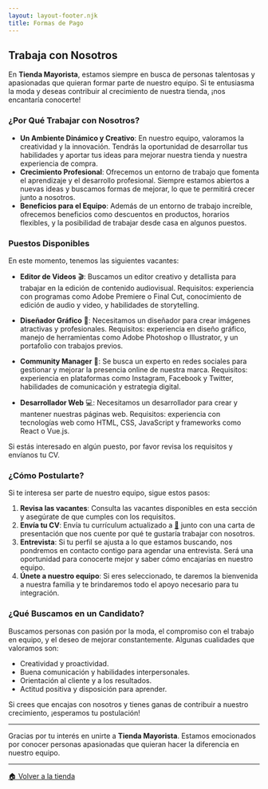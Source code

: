 ```yaml
---
layout: layout-footer.njk
title: Formas de Pago
---
```

## Trabaja con Nosotros

En **Tienda Mayorista**, estamos siempre en busca de personas talentosas y apasionadas que quieran formar parte de nuestro equipo. Si te entusiasma la moda y deseas contribuir al crecimiento de nuestra tienda, ¡nos encantaría conocerte!

### ¿Por Qué Trabajar con Nosotros?
- **Un Ambiente Dinámico y Creativo**: En nuestro equipo, valoramos la creatividad y la innovación. Tendrás la oportunidad de desarrollar tus habilidades y aportar tus ideas para mejorar nuestra tienda y nuestra experiencia de compra.
- **Crecimiento Profesional**: Ofrecemos un entorno de trabajo que fomenta el aprendizaje y el desarrollo profesional. Siempre estamos abiertos a nuevas ideas y buscamos formas de mejorar, lo que te permitirá crecer junto a nosotros.
- **Beneficios para el Equipo**: Además de un entorno de trabajo increíble, ofrecemos beneficios como descuentos en productos, horarios flexibles, y la posibilidad de trabajar desde casa en algunos puestos.

### Puestos Disponibles
En este momento, tenemos las siguientes vacantes:
- **Editor de Videos** 🎬: Buscamos un editor creativo y detallista para trabajar en la edición de contenido audiovisual. Requisitos: experiencia con programas como Adobe Premiere o Final Cut, conocimiento de edición de audio y video, y habilidades de storytelling.

- **Diseñador Gráfico** 🎨: Necesitamos un diseñador para crear imágenes atractivas y profesionales. Requisitos: experiencia en diseño gráfico, manejo de herramientas como Adobe Photoshop o Illustrator, y un portafolio con trabajos previos.

- **Community Manager** 📱: Se busca un experto en redes sociales para gestionar y mejorar la presencia online de nuestra marca. Requisitos: experiencia en plataformas como Instagram, Facebook y Twitter, habilidades de comunicación y estrategia digital.

- **Desarrollador Web** 💻: Necesitamos un desarrollador para crear y mantener nuestras páginas web. Requisitos: experiencia con tecnologías web como HTML, CSS, JavaScript y frameworks como React o Vue.js.

Si estás interesado en algún puesto, por favor revisa los requisitos y envíanos tu CV.

### ¿Cómo Postularte?
Si te interesa ser parte de nuestro equipo, sigue estos pasos:
1. **Revisa las vacantes**: Consulta las vacantes disponibles en esta sección y asegúrate de que cumples con los requisitos.
2. **Envía tu CV**: Envía tu currículum actualizado a **[📧](mailto:xfernandofl@hotmail.com)** junto con una carta de presentación que nos cuente por qué te gustaría trabajar con nosotros.
3. **Entrevista**: Si tu perfil se ajusta a lo que estamos buscando, nos pondremos en contacto contigo para agendar una entrevista. Será una oportunidad para conocerte mejor y saber cómo encajarías en nuestro equipo.
4. **Únete a nuestro equipo**: Si eres seleccionado, te daremos la bienvenida a nuestra familia y te brindaremos todo el apoyo necesario para tu integración.

### ¿Qué Buscamos en un Candidato?
Buscamos personas con pasión por la moda, el compromiso con el trabajo en equipo, y el deseo de mejorar constantemente. Algunas cualidades que valoramos son:
- Creatividad y proactividad.
- Buena comunicación y habilidades interpersonales.
- Orientación al cliente y a los resultados.
- Actitud positiva y disposición para aprender.

Si crees que encajas con nosotros y tienes ganas de contribuir a nuestro crecimiento, ¡esperamos tu postulación!

---

Gracias por tu interés en unirte a **Tienda Mayorista**. Estamos emocionados por conocer personas apasionadas que quieran hacer la diferencia en nuestro equipo.

---
[🏠 Volver a la tienda](/)